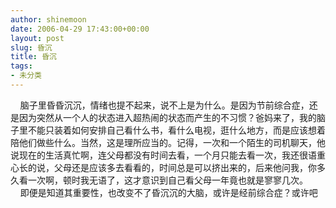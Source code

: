```yaml
---
author: shinemoon
date: 2006-04-29 17:43:00+00:00
layout: post
slug: 昏沉
title: 昏沉
tags:
- 未分类
---
```


    脑子里昏昏沉沉，情绪也提不起来，说不上是为什么。是因为节前综合症，还是因为突然从一个人的状态进入超热闹的状态而产生的不习惯？爸妈来了，我的脑子里不能只装着如何安排自己看什么书，看什么电视，逛什么地方，而是应该想着陪他们做些什么。当然，这是理所应当的。记得，一次和一个陌生的司机聊天，他说现在的生活真忙啊，连父母都没有时间去看，一个月只能去看一次，我还很语重心长的说，父母还是应该多去看看的，时间总是可以挤出来的，后来他问我，你多久看一次啊，顿时我无语了，这才意识到自己看父母一年竟也就是寥寥几次。  
    即便是知道其重要性，也改变不了昏沉沉的大脑，或许是经前综合症？或许吧  

